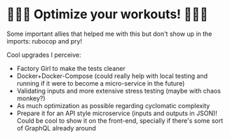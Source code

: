 # 💪💪💪 Optimize your workouts! 💪💪💪

Some important allies that helped me with this but don't show up in the imports: rubocop and pry!

Cool upgrades I perceive:
- Factory Girl to make the tests cleaner
- Docker+Docker-Compose (could really help with local testing and running if it were to become a micro-service in the future)
- Validating inputs and more extensive stress testing (maybe with chaos monkey?)
- As much optimization as possible regarding cyclomatic complexity
- Prepare it for an API style microservice (inputs and outputs in JSON)! Could be cool to show it on the front-end, specially if there's some sort of GraphQL already around
